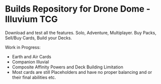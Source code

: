 # Builds Repository for Drone Dome - Illuvium TCG

Download and test all the features. Solo, Adventure, Multiplayer. Buy Packs, Sell/Buy Cards, Build your Decks.

Work in Progress:
- Earth and Air Cards
- Companion Illuvial
- Composite Affinity Powers and Deck Building Limitation
- Most cards are still Placeholders and have no proper balancing and or their final abilities etc.
